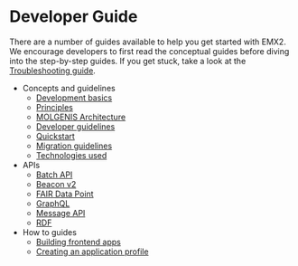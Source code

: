 # Developer Guide

There are a number of guides available to help you get started with EMX2. We encourage developers to first read the conceptual guides before diving into the step-by-step guides. If you get stuck, take a look at the [Troubleshooting guide](./dev_troubleshooting.md).

- Concepts and guidelines
    - [Development basics](./dev_basics.md)
    - [Principles](./dev_principles.md)
    - [MOLGENIS Architecture](./dev_architecture.md)
    - [Developer guidelines](./dev_guidelines.md)
    - [Quickstart](./dev_quickstart.md)
    - [Migration guidelines](./dev_migrations.md)
    - [Technologies used](./dev_technologies.md)
- APIs
    - [Batch API](./dev_batchapi.md)
    - [Beacon v2](./dev_beaconv2.md)
    - [FAIR Data Point](./dev_fairdatapoint.md)
    - [GraphQL](./dev_graphql.md)
    - [Message API](./dev_messageapi.md)
    - [RDF](./dev_rdf.md)
- How to guides
    - [Building frontend apps](./dev_apps.md)
    - [Creating an application profile](./dev_profiles.md)

